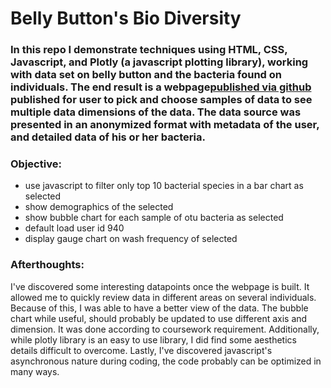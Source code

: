 # Belly Button's Bio Diversity

### In this repo I demonstrate techniques using HTML, CSS, Javascript, and Plotly (a javascript plotting library), working with data set on belly button and the bacteria found on individuals.  The end result is a webpage[published via github](https://tienl.github.io/BB_Bio_Diversity/index.html) published for user to pick and choose samples of data to see multiple data dimensions of the data.  The data source was presented in an anonymized format with metadata of the user, and detailed data of his or her bacteria.  



### Objective:
- use javascript to filter only top 10 bacterial species in a bar chart as selected
- show demographics of the selected
- show bubble chart for each sample of otu bacteria as selected
- default load user id 940
- display gauge chart on wash frequency of selected

### Afterthoughts:
I've discovered some interesting datapoints once the webpage is built.  It allowed me to quickly review data in different areas on several individuals.  Because of this, I was able to have a better view of the data.  The bubble chart while useful, should probably be updated to use different axis and dimension.  It was done according to coursework requirement.  Additionally, while plotly library is an easy to use library, I did find some aesthetics details difficult to overcome.  Lastly, I've discovered javascript's asynchronous nature during coding, the code probably can be optimized in many ways.  
